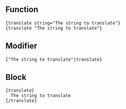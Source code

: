 ## Function ##

```smarty
{translate string="The string to translate"}
{translate "The string to translate"}
```

## Modifier ##

```smarty
{"The string to translate"|translate}
```

## Block ##

```smarty
{translate}
  The string to translate
{/translate}
```
